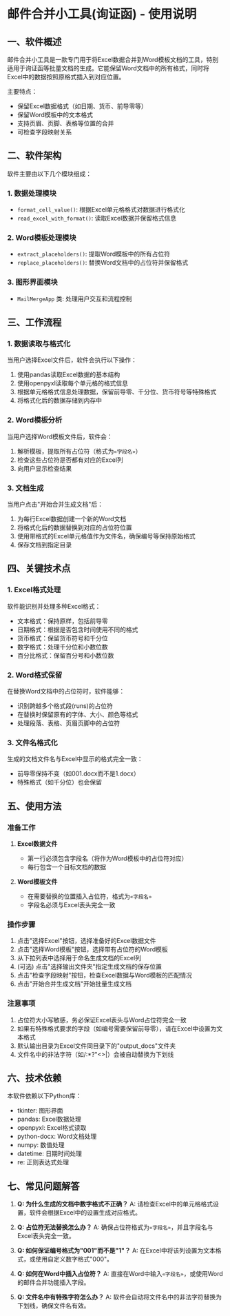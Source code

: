 # 邮件合并小工具(询证函) - 使用说明

## 一、软件概述

邮件合并小工具是一款专门用于将Excel数据合并到Word模板文档的工具，特别适用于询证函等批量文档的生成。它能保留Word文档中的所有格式，同时将Excel中的数据按照原格式插入到对应位置。

主要特点：
- 保留Excel数据格式（如日期、货币、前导零等）
- 保留Word模板中的文本格式
- 支持页眉、页脚、表格等位置的合并
- 可检查字段映射关系

## 二、软件架构

软件主要由以下几个模块组成：

### 1. 数据处理模块
- `format_cell_value()`: 根据Excel单元格格式对数据进行格式化
- `read_excel_with_format()`: 读取Excel数据并保留格式信息

### 2. Word模板处理模块
- `extract_placeholders()`: 提取Word模板中的所有占位符
- `replace_placeholders()`: 替换Word文档中的占位符并保留格式

### 3. 图形界面模块
- `MailMergeApp` 类: 处理用户交互和流程控制

## 三、工作流程

### 1. 数据读取与格式化
当用户选择Excel文件后，软件会执行以下操作：
1. 使用pandas读取Excel数据的基本结构
2. 使用openpyxl读取每个单元格的格式信息
3. 根据单元格格式信息处理数据，保留前导零、千分位、货币符号等特殊格式
4. 将格式化后的数据存储到内存中

### 2. Word模板分析
当用户选择Word模板文件后，软件会：
1. 解析模板，提取所有占位符（格式为`«字段名»`）
2. 检查这些占位符是否都有对应的Excel列
3. 向用户显示检查结果

### 3. 文档生成
当用户点击"开始合并生成文档"后：
1. 为每行Excel数据创建一个新的Word文档
2. 将格式化后的数据替换到对应的占位符位置
3. 使用带格式的Excel单元格值作为文件名，确保编号等保持原始格式
4. 保存文档到指定目录

## 四、关键技术点

### 1. Excel格式处理
软件能识别并处理多种Excel格式：
- 文本格式：保持原样，包括前导零
- 日期格式：根据是否包含时间使用不同的格式
- 货币格式：保留货币符号和千分位
- 数字格式：处理千分位和小数位数
- 百分比格式：保留百分号和小数位数

### 2. Word格式保留
在替换Word文档中的占位符时，软件能够：
- 识别跨越多个格式段(runs)的占位符
- 在替换时保留原有的字体、大小、颜色等格式
- 处理段落、表格、页眉页脚中的占位符

### 3. 文件名格式化
生成的文档文件名与Excel中显示的格式完全一致：
- 前导零保持不变（如001.docx而不是1.docx）
- 特殊格式（如千分位）也会保留

## 五、使用方法

### 准备工作

1. **Excel数据文件**
   - 第一行必须包含字段名（将作为Word模板中的占位符对应）
   - 每行包含一个目标文档的数据

2. **Word模板文件**
   - 在需要替换的位置插入占位符，格式为`«字段名»`
   - 字段名必须与Excel表头完全一致

### 操作步骤

1. 点击"选择Excel"按钮，选择准备好的Excel数据文件
2. 点击"选择Word模板"按钮，选择带有占位符的Word模板
3. 从下拉列表中选择用于命名生成文档的Excel列
4. (可选) 点击"选择输出文件夹"指定生成文档的保存位置
5. 点击"检查字段映射"按钮，检查Excel数据与Word模板的匹配情况
6. 点击"开始合并生成文档"开始批量生成文档

### 注意事项

1. 占位符大小写敏感，务必保证Excel表头与Word占位符完全一致
2. 如果有特殊格式要求的字段（如编号需要保留前导零），请在Excel中设置为文本格式
3. 默认输出目录为Excel文件同目录下的"output_docs"文件夹
4. 文件名中的非法字符（如/\:*?"<>|）会被自动替换为下划线

## 六、技术依赖

本软件依赖以下Python库：
- tkinter: 图形界面
- pandas: Excel数据处理
- openpyxl: Excel格式读取
- python-docx: Word文档处理
- numpy: 数值处理
- datetime: 日期时间处理
- re: 正则表达式处理

## 七、常见问题解答

1. **Q: 为什么生成的文档中数字格式不正确？**
   A: 请检查Excel中的单元格格式设置，软件会根据Excel中的设置生成对应格式。

2. **Q: 占位符无法替换怎么办？**
   A: 确保占位符格式为`«字段名»`，并且字段名与Excel表头完全一致。

3. **Q: 如何保证编号格式为"001"而不是"1"？**
   A: 在Excel中将该列设置为文本格式，或使用自定义数字格式"000"。

4. **Q: 如何在Word中插入占位符？**
   A: 直接在Word中输入`«字段名»`，或使用Word的邮件合并功能插入字段。

5. **Q: 文件名中有特殊字符怎么办？**
   A: 软件会自动将文件名中的非法字符替换为下划线，确保文件名有效。 